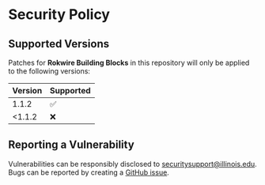 # Security Policy

## Supported Versions

Patches for **Rokwire Building Blocks** in this repository will only be applied to the following versions:

| Version | Supported          |
|---------| ------------------ |
| 1.1.2   | :white_check_mark: |
| <1.1.2  | :x: |


## Reporting a Vulnerability

Vulnerabilities can be responsibly disclosed to [securitysupport@illinois.edu](mailto:securitysupport@illinois.edu).
Bugs can be reported by creating a [GitHub issue](https://github.com/rokwire/rokwire-building-blocks-api/issues/new?assignees=&labels=bug&template=bug_report.md&title=%5BBUG%5D).